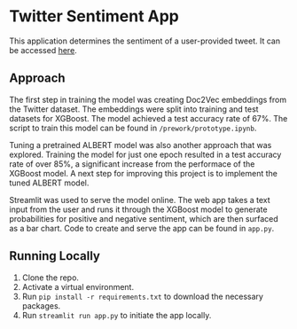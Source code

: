 # Twitter Sentiment App

This application determines the sentiment of a user-provided tweet. It can be 
accessed [here](https://share.streamlit.io/spencermoon/sentiment/main/app.py).

## Approach

The first step in training the model was creating Doc2Vec embeddings from the 
Twitter dataset. The embeddings were split into training and test datasets for 
XGBoost. The model achieved a test accuracy rate of 67%. The script to train 
this model can be found in `/prework/prototype.ipynb`. 

Tuning a pretrained ALBERT model was also another approach that was explored. 
Training the model for just one epoch resulted in a test accuracy rate of over 
85%, a significant increase from the performace of the XGBoost model. A next 
step for improving this project is to implement the tuned ALBERT model.

Streamlit was used to serve the model online. The web app takes a text input
from the user and runs it through the XGBoost model to generate probabilities 
for positive and negative sentiment, which are then surfaced as a bar chart. 
Code to create and serve the app can be found in `app.py`.

## Running Locally

1. Clone the repo.
2. Activate a virtual environment.
3. Run `pip install -r requirements.txt` to download the necessary packages.
4. Run `streamlit run app.py` to initiate the app locally.